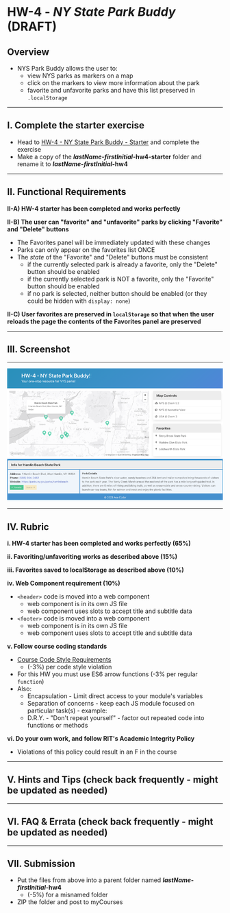 # HW-4 - *NY State Park Buddy* (DRAFT)


## Overview
- NYS Park Buddy allows the user to:
  - view NYS parks as markers on a map
  - click on the markers to view more information about the park
  - favorite and unfavorite parks and have this list preserved in `.localStorage`

<hr>

## I. Complete the starter exercise

- Head to [HW-4 - NY State Park Buddy - Starter](hw-4-starter.md) and complete the exercise
- Make a copy of the ***lastName*-*firstInitial*-hw4-starter** folder and rename it to ***lastName*-*firstInitial*-hw4**

<hr>

## II. Functional Requirements

  **II-A) HW-4 starter has been completed and works perfectly**

  **II-B) The user can "favorite" and "unfavorite" parks by clicking "Favorite" and "Delete" buttons**
  
  - The Favorites panel will be immediately updated with these changes
  - Parks can only appear on the favorites list ONCE
  - The *state* of the "Favorite" and "Delete" buttons must be consistent
    - if the currently selected park is already a favorite, only the "Delete" button should be enabled
    - if the currently selected park is NOT a favorite, only the "Favorite" button should be enabled
    - if no park is selected, neither button should be enabled (or they could be hidden with `display: none`)

  **II-C) User favorites are preserved in `localStorage` so that when the user reloads the page the contents of the Favorites panel are preserved**

<hr>

## III. Screenshot

<hr>

![screenshot](_images/HW-4V.png)

<hr>


## IV. Rubric

**i. HW-4 starter has been completed and works perfectly (65%)**

**ii. Favoriting/unfavoriting works as described above (15%)**

**iii. Favorites saved to localStorage as described above (10%)**

**iv. Web Component requirement (10%)**

- `<header>` code is moved into a web component
  - web component is in its own JS file
  - web component uses slots to accept title and subtitle data
- `<footer>` code is moved into a web component
  - web component is in its own JS file
  - web component uses slots to accept title and subtitle data


**v. Follow course coding standards**
  - [Course Code Style Requirements](../notes/code-style-required-330.md)
    - (-3%) per code style violation
  - For this HW you must use ES6 arrow functions (-3% per regular `function`)
  - Also:
    - Encapsulation - Limit direct access to your module's variables
    - Separation of concerns - keep each JS module focused on particular task(s) - example:
    - D.R.Y. - "Don't repeat yourself" - factor out repeated code into functions or methods

**vi. Do your own work, and follow RIT's Academic Integrity Policy**
  - Violations of this policy could result in an F in the course

<hr>

## V. Hints and Tips (check back frequently - might be updated as needed)

<hr>

## VI. FAQ & Errata (check back frequently - might be updated as needed)

<hr>

## VII. Submission

- Put the files from above into a parent folder named ***lastName*-*firstInitial*-hw4**
  - (-5%) for a misnamed folder
- ZIP the folder and post to myCourses
